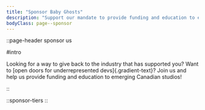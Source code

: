 ```yaml
---
title: "Sponsor Baby Ghosts"
description: "Support our mandate to provide funding and education to emerging studios."
bodyClass: page--sponsor
---
```



::page-header
sponsor us

#intro

Looking for a way to give back to the industry that has supported you? Want to [open doors for underrepresented devs]{.gradient-text}? Join us and help us provide funding and education to emerging Canadian studios!

::

::sponsor-tiers
::
